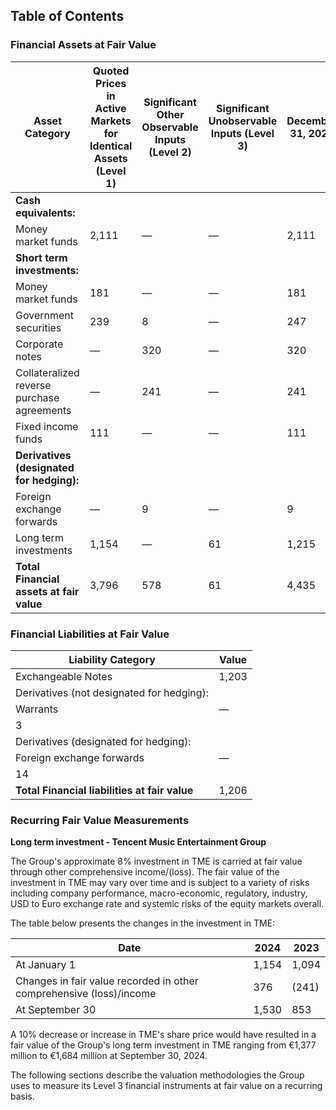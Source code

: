 ## Table of Contents

### Financial Assets at Fair Value

| Asset Category                      | Quoted Prices in Active Markets for Identical Assets (Level 1) | Significant Other Observable Inputs (Level 2) | Significant Unobservable Inputs (Level 3) | December 31, 2023 |
|-------------------------------------|--------------------------------------------------------------|----------------------------------------------|------------------------------------------|-------------------|
| **Cash equivalents:**               |                                                              |                                              |                                          |                   |
| Money market funds                  | 2,111                                                         | —                                            | —                                        | 2,111             |
| **Short term investments:**         |                                                              |                                              |                                          |                   |
| Money market funds                  | 181                                                           | —                                            | —                                        | 181               |
| Government securities               | 239                                                           | 8                                            | —                                        | 247               |
| Corporate notes                     | —                                                             | 320                                          | —                                        | 320               |
| Collateralized reverse purchase agreements | —                                                   | 241                                          | —                                        | 241               |
| Fixed income funds                  | 111                                                           | —                                            | —                                        | 111               |
| **Derivatives (designated for hedging):** |                                                        |                                              |                                          |                   |
| Foreign exchange forwards           | —                                                             | 9                                            | —                                        | 9                 |
| Long term investments               | 1,154                                                         | —                                            | 61                                       | 1,215             |
| **Total Financial assets at fair value** | 3,796                                                    | 578                                          | 61                                       | 4,435             |

### Financial Liabilities at Fair Value

| Liability Category                  | Value     |
|-------------------------------------|-----------|
| Exchangeable Notes                  | 1,203     |
| Derivatives (not designated for hedging): |           |
| Warrants                            | —         |
| 3                                   |           |
| Derivatives (designated for hedging): |           |
| Foreign exchange forwards           | —         |
| 14                                  |           |
| **Total Financial liabilities at fair value** | 1,206 |

### Recurring Fair Value Measurements

**Long term investment - Tencent Music Entertainment Group**

The Group's approximate 8% investment in TME is carried at fair value through other comprehensive income/(loss). The fair value of the investment in TME may vary over time and is subject to a variety of risks including company performance, macro-economic, regulatory, industry, USD to Euro exchange rate and systemic risks of the equity markets overall.

The table below presents the changes in the investment in TME:

| Date         | 2024        | 2023        |
|--------------|-------------|-------------|
| At January 1 | 1,154       | 1,094       |
| Changes in fair value recorded in other comprehensive (loss)/income | 376         | (241)       |
| At September 30 | 1,530      | 853         |

A 10% decrease or increase in TME's share price would have resulted in a fair value of the Group's long term investment in TME ranging from €1,377 million to €1,684 million at September 30, 2024.

The following sections describe the valuation methodologies the Group uses to measure its Level 3 financial instruments at fair value on a recurring basis.